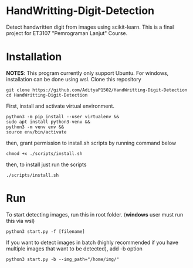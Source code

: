 # HandWritting-Digit-Detection
Detect handwritten digit from images using scikit-learn. This is a final project for ET3107 "Pemrograman Lanjut" Course. 

# Installation
__NOTES__: This program currently only support Ubuntu. For windows, installation can be done using wsl. 
Clone this repository
```shell
git clone https://github.com/AdityaP1502/HandWritting-Digit-Detection
cd HandWritting-Digit-Detection
```
First, install and activate virtual environment.

```shell
python3 -m pip install --user virtualenv &&
sudo apt install python3-venv &&
python3 -m venv env && 
source env/bin/activate
```

then, grant permission to install.sh scripts by running command below
```shell
chmod +x ./scripts/install.sh
```

then, to install just run the scripts
```shell
./scripts/install.sh
```

# Run
To start detecting images, run this in root folder. (__windows__ user must run this via wsl)
```shell
python3 start.py -f [filename]
```

If you want to detect images in batch (highly recommended if you have multiple images that want to be detected), add -b option
```shell
python3 start.py -b --img_path="/home/img/"
```


